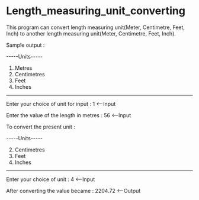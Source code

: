 # Length_measuring_unit_converting

This program can convert length measuring unit(Meter, Centimetre, Feet, Inch) to another length measuring unit(Meter, Centimetre, Feet, Inch).


Sample output : 

-----Units-----
1. Metres
2. Centimetres
3. Feet
4. Inches
----------------
Enter your choice of unit for input : 1                     <--Input

Enter the value of the length in metres : 56                <--Input

To convert the present unit :

-----Units-----

2. Centimetres
3. Feet
4. Inches
----------------
Enter your choice of unit : 4                                <--Input

After converting the value became : 2204.72                  <--Output
